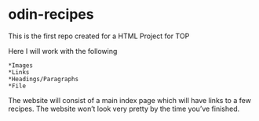 # odin-recipes

This is the first repo created for a HTML Project for TOP

Here I will work with the following

    *Images
    *Links
    *Headings/Paragraphs
    *File

The website will consist of a main index page which will have links to a few recipes. The website won’t look very pretty by the time you’ve finished.